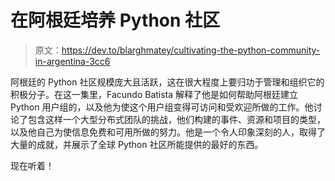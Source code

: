 # 在阿根廷培养 Python 社区

> 原文：<https://dev.to/blarghmatey/cultivating-the-python-community-in-argentina-3cc6>

阿根廷的 Python 社区规模庞大且活跃，这在很大程度上要归功于管理和组织它的积极分子。在这一集里，Facundo Batista 解释了他是如何帮助阿根廷建立 Python 用户组的，以及他为使这个用户组变得可访问和受欢迎所做的工作。他讨论了包含这样一个大型分布式团队的挑战，他们构建的事件、资源和项目的类型，以及他自己为使信息免费和可用所做的努力。他是一个令人印象深刻的人，取得了大量的成就，并展示了全球 Python 社区所能提供的最好的东西。

现在听着！